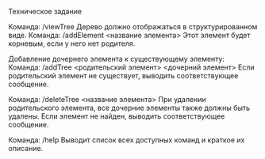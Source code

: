 Техническое задание


Команда: /viewTree
Дерево должно отображаться в структурированном виде.
Команда: /addElement <название элемента>
Этот элемент будет корневым, если у него нет родителя.

Добавление дочернего элемента к существующему элементу:
Команда: /addTree <родительский элемент> <дочерний элемент>
Если родительский элемент не существует, выводить соответствующее
сообщение.

Команда: /deleteTree <название элемента>
При удалении родительского элемента, все дочерние элементы также
должны быть удалены. Если элемент не найден, выводить
соответствующее сообщение.

Команда: /help
Выводит список всех доступных команд и краткое их описание.
